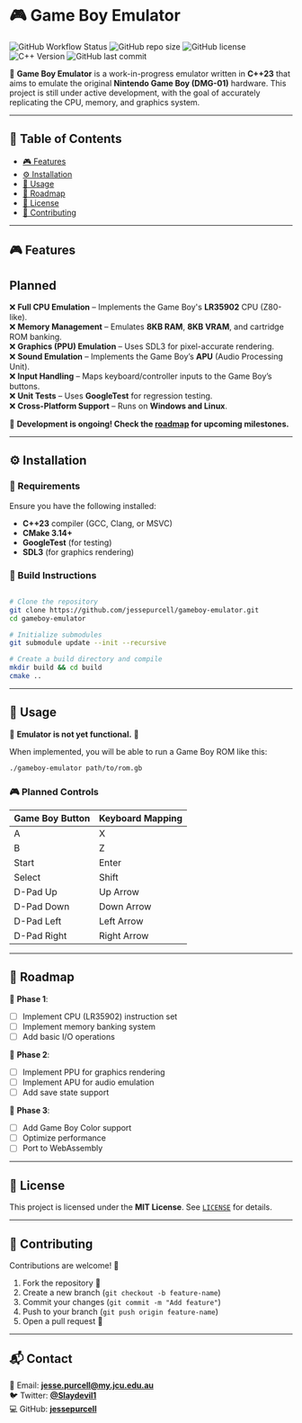 # 🎮 Game Boy Emulator

![GitHub Workflow Status](https://img.shields.io/github/actions/workflow/status/jessepurcell/gameboy-emulator/ci.yml?branch=main)
![GitHub repo size](https://img.shields.io/github/repo-size/jessepurcell/gameboy-emulator)
![GitHub license](https://img.shields.io/github/license/jessepurcell/gameboy-emulator)
![C++ Version](https://img.shields.io/badge/C%2B%2B-23-blue.svg)
![GitHub last commit](https://img.shields.io/github/last-commit/jessepurcell/gameboy-emulator)

🚀 **Game Boy Emulator** is a work-in-progress emulator written in **C++23** that aims to emulate the original **Nintendo Game Boy (DMG-01)** hardware. This project is still under active development, with the goal of accurately replicating the CPU, memory, and graphics system.

---

## 📖 **Table of Contents**

- [🎮 Features](#-features)
- [⚙️ Installation](#️-installation)
- [🚀 Usage](#-usage)
- [📝 Roadmap](#-roadmap)
- [📜 License](#-license)
- [🤝 Contributing](#-contributing)

---

## 🎮 **Features**

## **Planned**

❌ **Full CPU Emulation** – Implements the Game Boy's **LR35902** CPU (Z80-like).  
❌ **Memory Management** – Emulates **8KB RAM**, **8KB VRAM**, and cartridge ROM banking.  
❌ **Graphics (PPU) Emulation** – Uses SDL3 for pixel-accurate rendering.  
❌ **Sound Emulation** – Implements the Game Boy’s **APU** (Audio Processing Unit).  
❌ **Input Handling** – Maps keyboard/controller inputs to the Game Boy’s buttons.  
❌ **Unit Tests** – Uses **GoogleTest** for regression testing.  
❌ **Cross-Platform Support** – Runs on **Windows and Linux**.  

🚧 **Development is ongoing! Check the [roadmap](#-roadmap) for upcoming milestones.**  

---

## ⚙️ **Installation**

### **🔹 Requirements**

Ensure you have the following installed:

- **C++23** compiler (GCC, Clang, or MSVC)
- **CMake 3.14+**
- **GoogleTest** (for testing)
- **SDL3** (for graphics rendering)

### **🔹 Build Instructions**

```sh

# Clone the repository
git clone https://github.com/jessepurcell/gameboy-emulator.git
cd gameboy-emulator

# Initialize submodules
git submodule update --init --recursive

# Create a build directory and compile
mkdir build && cd build
cmake ..
```

---

## 🚀 **Usage**

🚧 **Emulator is not yet functional.** 🚧  

When implemented, you will be able to run a Game Boy ROM like this:

```sh
./gameboy-emulator path/to/rom.gb
```

### **🎮 Planned Controls**

| Game Boy Button | Keyboard Mapping |
|----------------|-----------------|
| A             | X               |
| B             | Z               |
| Start         | Enter           |
| Select        | Shift           |
| D-Pad Up      | Up Arrow        |
| D-Pad Down    | Down Arrow      |
| D-Pad Left    | Left Arrow      |
| D-Pad Right   | Right Arrow     |

---

## 📝 **Roadmap**

📌 **Phase 1**:  

- [ ] Implement CPU (LR35902) instruction set  
- [ ] Implement memory banking system  
- [ ] Add basic I/O operations  

📌 **Phase 2**:  

- [ ] Implement PPU for graphics rendering  
- [ ] Implement APU for audio emulation  
- [ ] Add save state support  

📌 **Phase 3**:  

- [ ] Add Game Boy Color support  
- [ ] Optimize performance  
- [ ] Port to WebAssembly  

---

## 📜 **License**

This project is licensed under the **MIT License**. See [`LICENSE`](LICENSE) for details.

---

## 🤝 **Contributing**

Contributions are welcome! 🎉  

1. Fork the repository 🍴  
2. Create a new branch (`git checkout -b feature-name`)  
3. Commit your changes (`git commit -m "Add feature"`)  
4. Push to your branch (`git push origin feature-name`)  
5. Open a pull request 📌  

---

## 📬 **Contact**

📧 Email: **<jesse.purcell@my.jcu.edu.au>**  
🐦 Twitter: **[@Slaydevil1](https://x.com/Slaydevil1)**  
💻 GitHub: **[jessepurcell](https://github.com/jessepurcell)**  
